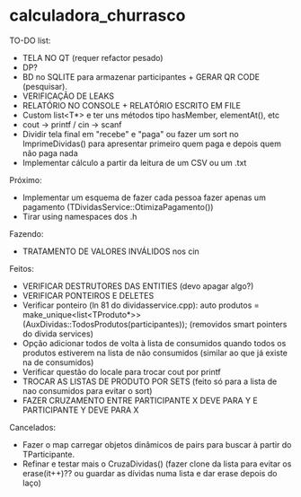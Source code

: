 # calculadora_churrasco


TO-DO list:
- TELA NO QT (requer refactor pesado)
- DP?
- BD no SQLITE para armazenar participantes + GERAR QR CODE (pesquisar).
- VERIFICAÇÃO DE LEAKS
- RELATÓRIO NO CONSOLE + RELATÓRIO ESCRITO EM FILE
- Custom list<T*> e ter uns métodos tipo hasMember, elementAt(), etc
- cout -> printf / cin -> scanf
- Dividir tela final em "recebe" e "paga" ou fazer um sort no ImprimeDividas() para apresentar primeiro quem paga e depois quem não paga nada
- Implementar cálculo a partir da leitura de um CSV ou um .txt

Próximo:
- Implementar um esquema de fazer cada pessoa fazer apenas um pagamento (TDividasService::OtimizaPagamento())
- Tirar using namespaces dos .h

Fazendo:
- TRATAMENTO DE VALORES INVÁLIDOS nos cin

Feitos:
- VERIFICAR DESTRUTORES DAS ENTITIES (devo apagar algo?)
- VERIFICAR PONTEIROS E DELETES
- Verificar ponteiro (ln 81 do dividasservice.cpp):
  auto produtos = make_unique<list<TProduto*>>(AuxDividas::TodosProdutos(participantes)); (removidos smart pointers do divida services)
- Opção adicionar todos de volta à lista de consumidos quando todos os produtos estiverem na lista de não consumidos (similar ao que já existe na de consumidos)
- Verificar questão do locale para trocar cout por printf
- TROCAR AS LISTAS DE PRODUTO POR SETS (feito só para a lista de nao consumidos para evitar o sort)
- FAZER CRUZAMENTO ENTRE PARTICIPANTE X DEVE PARA Y E PARTICIPANTE Y DEVE PARA X

Cancelados:
- Fazer o map carregar objetos dinâmicos de pairs para buscar à partir do TParticipante.
- Refinar e testar mais o CruzaDividas() (fazer clone da lista para evitar os erase(it++)?? ou guardar as dívidas numa lista e dar erase depois do laço)